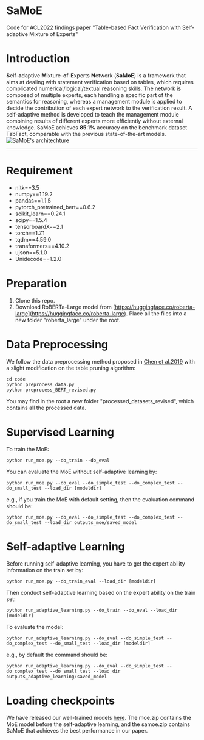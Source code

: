 # SaMoE
Code for ACL2022 findings paper "Table-based Fact Verification with Self-adaptive Mixture of Experts"
# Introduction
**S**elf-**a**daptive **M**ixture-**o**f-**E**xperts **N**etwork (**SaMoE**) is a framework that aims at dealing with statement verification based on tables, which requires complicated numerical/logical/textual reasoning skills. The network is composed of multiple experts, each handling a specific part of the semantics for reasoning, whereas a management module is applied to decide the contribution of each expert network to the verification result. A self-adaptive method is developed to teach the management module combining results of different experts more efficiently without external knowledge. SaMoE achieves **85.1%** accuracy on the benchmark dataset TabFact, comparable with the previous state-of-the-art models. 
![SaMoE's architechture](https://github.com/Zhouyx17/SaMoE/blob/main/overview.png?raw=true)
***
# Requirement
- nltk==3.5
- numpy==1.19.2
- pandas==1.1.5
- pytorch_pretrained_bert==0.6.2
- scikit_learn==0.24.1
- scipy==1.5.4
- tensorboardX==2.1
- torch==1.7.1
- tqdm==4.59.0
- transformers==4.10.2
- ujson==5.1.0
- Unidecode==1.2.0
# Preparation
1. Clone this repo.   
2. Download RoBERTa-Large model from [https://huggingface.co/roberta-large](https://huggingface.co/roberta-large). Place all the files into a new folder "roberta_large" under the root.
# Data Preprocessing
We follow the data preprocessing method proposed in [Chen et al.2019](https://github.com/wenhuchen/Table-Fact-Checking) with a slight modification on the table pruning algorithm:
```
cd code
python preprocess_data.py
python preprocess_BERT_revised.py
```
You may find in the root a new folder "processed_datasets_revised", which contains all the processed data.
# Supervised Learning
To train the MoE:
```
python run_moe.py --do_train --do_eval
```
You can evaluate the MoE without self-adaptive learning by:
```
python run_moe.py --do_eval --do_simple_test --do_complex_test --do_small_test --load_dir [modeldir]
```
e.g., if you train the MoE with default setting, then the evaluation command should be:
```
python run_moe.py --do_eval --do_simple_test --do_complex_test --do_small_test --load_dir outputs_moe/saved_model
```
# Self-adaptive Learning
Before running self-adaptive learning, you have to get the expert ability information on the train set by:
```
python run_moe.py --do_train_eval --load_dir [modeldir]
```
Then conduct self-adaptive learning based on the expert ability on the train set:
```
python run_adaptive_learning.py --do_train --do_eval --load_dir [modeldir]
```
To evaluate the model:
```
python run_adaptive_learning.py --do_eval --do_simple_test --do_complex_test --do_small_test --load_dir [modeldir]
```
e.g., by default the command should be:
```
python run_adaptive_learning.py --do_eval --do_simple_test --do_complex_test --do_small_test --load_dir outputs_adaptive_learning/saved_model
```
# Loading checkpoints
We have released our well-trained models [here](https://drive.google.com/drive/folders/1vYDF3-c6XatPZkpBVrpX30GfvAfovWOg?usp=sharing). The moe.zip contains the MoE model before the self-adaptive learning, and the samoe.zip contains SaMoE that achieves the best performance in our paper. 
